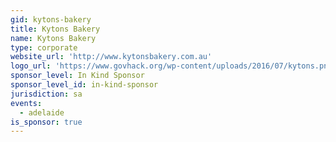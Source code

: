 ```yaml
---
gid: kytons-bakery
title: Kytons Bakery
name: Kytons Bakery
type: corporate
website_url: 'http://www.kytonsbakery.com.au'
logo_url: 'https://www.govhack.org/wp-content/uploads/2016/07/kytons.png'
sponsor_level: In Kind Sponsor
sponsor_level_id: in-kind-sponsor
jurisdiction: sa
events:
  - adelaide
is_sponsor: true
---
```

